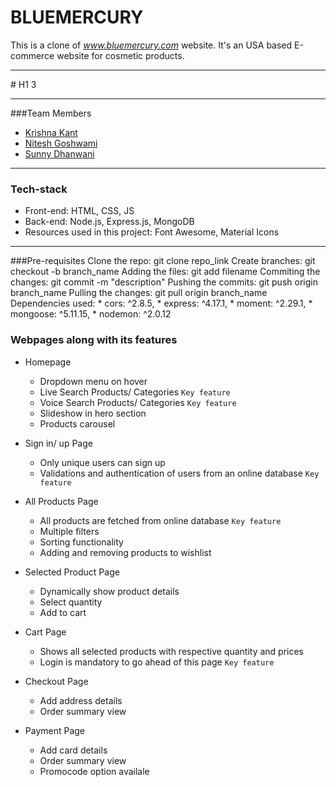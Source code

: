 # BLUEMERCURY

This is a clone of *www.bluemercury.com* website. It's an USA based E-commerce website for cosmetic products.

<hr/>
# H1
3
<hr/>
###Team Members

- [Krishna Kant](https://github.com/kkm980)
- [Nitesh Goshwami](https://github.com/Nitesh-Goshwami)
- [Sunny Dhanwani](https://github.com/SunnyDhanwani)

<hr/>

### Tech-stack

- Front-end: HTML, CSS, JS <br/>
- Back-end: Node.js, Express.js, MongoDB <br/>
- Resources used in this project: Font Awesome, Material Icons <br/>

<hr/>

###Pre-requisites
Clone the repo:
    git clone repo_link
Create branches:
    git checkout -b branch_name
Adding the files:
    git add filename
Commiting the changes:
    git commit -m "description"
Pushing the commits:
    git push origin branch_name
Pulling the changes:
    git pull origin branch_name
Dependencies used:
    * cors: ^2.8.5,
    * express: ^4.17.1,
    * moment: ^2.29.1,
    * mongoose: ^5.11.15,
    * nodemon: ^2.0.12





### Webpages along with its features

- Homepage
  - Dropdown menu on hover
  - Live Search Products/ Categories ```Key feature```
  - Voice Search Products/ Categories ```Key feature```
  - Slideshow in hero section
  - Products carousel
  
- Sign in/ up Page
  - Only unique users can sign up
  - Validations and authentication of users from an online database ```Key feature```

- All Products Page
  - All products are fetched from online database ```Key feature```
  - Multiple filters
  - Sorting functionality
  - Adding and removing products to wishlist


- Selected Product Page
  - Dynamically show product details
  - Select quantity
  - Add to cart

- Cart Page
  - Shows all selected products with respective quantity and prices
  - Login is mandatory to go ahead of this page ```Key feature```

- Checkout Page 
  - Add address details
  - Order summary view

- Payment Page
  - Add card details
  - Order summary view
  - Promocode option availale
